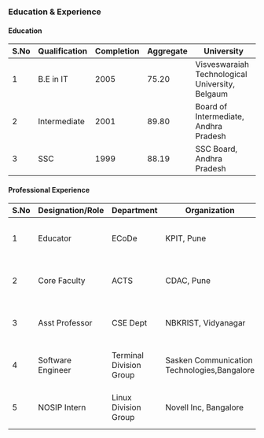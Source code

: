 ### Education & Experience

#### Education
|S.No | Qualification |Completion | Aggregate  |University  |
|---|---|---|---|---|
| 1 | B.E in IT  | 2005  | 75.20  | Visveswaraiah Technological University, Belgaum |
| 2  | Intermediate  | 2001  | 89.80  | Board of Intermediate, Andhra Pradesh  |
| 3  | SSC   | 1999  | 88.19  | SSC Board, Andhra Pradesh  |

#### Professional Experience

|S.No   | Designation/Role  |Department | Organization  | Period  |
|---|---|---|---|---|
| 1 | Educator | ECoDe  | KPIT, Pune  | Oct 2017 - Till date  |
| 2  | Core Faculty  | ACTS  | CDAC, Pune  | Jan 2011 - Sep 2017  |
| 3  | Asst Professor | CSE Dept  | NBKRIST, Vidyanagar  | July 2007 – Jan 2011  |
| 4  | Software Engineer | Terminal Division Group  |Sasken Communication Technologies,Bangalore  | July 2005 – Sep 2006 |
| 5  | NOSIP Intern | Linux Division Group  | Novell Inc, Bangalore  | Feb 2005 – June 2005  |

